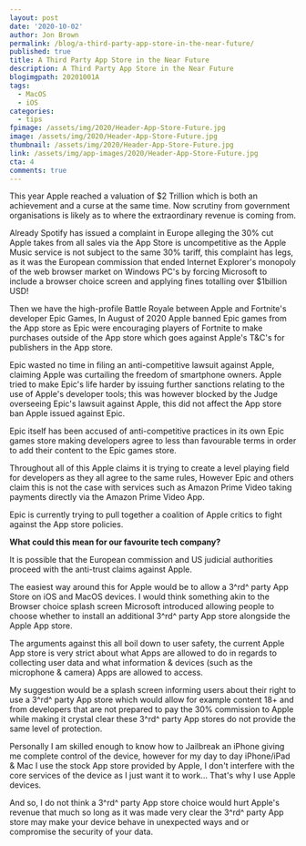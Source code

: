```yaml
---
layout: post
date: '2020-10-02'
author: Jon Brown
permalink: /blog/a-third-party-app-store-in-the-near-future/
published: true
title: A Third Party App Store in the Near Future
description: A Third Party App Store in the Near Future
blogimgpath: 20201001A 
tags:
  - MacOS
  - iOS
categories:
  - tips
fpimage: /assets/img/2020/Header-App-Store-Future.jpg
image: /assets/img/2020/Header-App-Store-Future.jpg
thumbnail: /assets/img/2020/Header-App-Store-Future.jpg
link: /assets/img/app-images/2020/Header-App-Store-Future.jpg
cta: 4
comments: true
---
```

This year Apple reached a valuation of $2 Trillion which is both an
achievement and a curse at the same time. Now scrutiny from government
organisations is likely as to where the extraordinary revenue is coming
from.


Already Spotify has issued a complaint in Europe alleging the 30% cut
Apple takes from all sales via the App Store is uncompetitive as the
Apple Music service is not subject to the same 30% tariff, this
complaint has legs, as it was the European commission that ended
Internet Explorer's monopoly of the web browser market on Windows PC's
by forcing Microsoft to include a browser choice screen and applying
fines totalling over $1billion USD!


Then we have the high-profile Battle Royale between Apple and
Fortnite's developer Epic Games, In August of 2020 Apple banned Epic
games from the App store as Epic were encouraging players of Fortnite to
make purchases outside of the App store which goes against Apple's T&C's
for publishers in the App store.


Epic wasted no time in filing an anti-competitive lawsuit against
Apple, claiming Apple was curtailing the freedom of smartphone owners.
Apple tried to make Epic's life harder by issuing further sanctions
relating to the use of Apple's developer tools; this was however blocked
by the Judge overseeing Epic's lawsuit against Apple, this did not
affect the App store ban Apple issued against Epic.


Epic itself has been accused of anti-competitive practices in its own
Epic games store making developers agree to less than favourable terms
in order to add their content to the Epic games store.


Throughout all of this Apple claims it is trying to create a level
playing field for developers as they all agree to the same rules,
However Epic and others claim this is not the case with services such as
Amazon Prime Video taking payments directly via the Amazon Prime Video
App.


Epic is currently trying to pull together a coalition of Apple critics
to fight against the App store policies.


**What could this mean for our favourite tech company?**


It is possible that the European commission and US judicial authorities
proceed with the anti-trust claims against Apple.


The easiest way around this for Apple would be to allow a 3^rd^ party
App Store on iOS and MacOS devices. I would think something akin to the
Browser choice splash screen Microsoft introduced allowing people to
choose whether to install an additional 3^rd^ party App store alongside
the Apple App store.


The arguments against this all boil down to user safety, the current
Apple App store is very strict about what Apps are allowed to do in
regards to collecting user data and what information & devices (such as
the microphone & camera) Apps are allowed to access.


My suggestion would be a splash screen informing users about their
right to use a 3^rd^ party App store which would allow for example
content 18+ and from developers that are not prepared to pay the 30%
commission to Apple while making it crystal clear these 3^rd^ party App
stores do not provide the same level of protection.


Personally I am skilled enough to know how to Jailbreak an iPhone
giving me complete control of the device, however for my day to day
iPhone/iPad & Mac I use the stock App store provided by Apple, I don't
interfere with the core services of the device as I just want it to
work... That's why I use Apple devices.


And so, I do not think a 3^rd^ party App store choice would hurt
Apple's revenue that much so long as it was made very clear the 3^rd^
party App store may make your device behave in unexpected ways and or
compromise the security of your data.